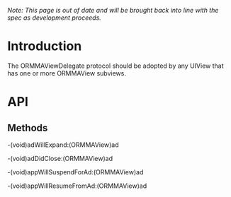 _Note: This page is out of date and will be brought back into line with the spec as development proceeds._

# Introduction #

The ORMMAViewDelegate protocol should be adopted by any UIView that has one or more ORMMAView subviews.


# API #

## Methods ##

-(void)adWillExpand:(ORMMAView)ad


-(void)adDidClose:(ORMMAView)ad


-(void)appWillSuspendForAd:(ORMMAView)ad


-(void)appWillResumeFromAd:(ORMMAView)ad